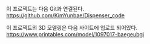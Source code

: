 이 프로젝트는 다음 Git과 연결된다.  
https://github.com/KimYunbae/Dispenser_code  
  
이 프로젝트의 3D 모델링은 다음 사이트에 업로드 되어있다.  
https://www.printables.com/model/1097017-baegeubgi  
